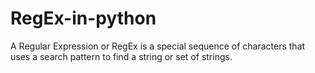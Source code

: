 # RegEx-in-python
A Regular Expression or RegEx is a special sequence of characters that uses a search pattern to find a string or set of strings.
